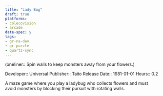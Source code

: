 ```yaml
---
title: "Lady Bug"
draft: true
platforms:
- colecovision
- arcade
date-spec: y
tags:
- gr-na-dev
- gr-puzzle 
- quartz-sync
---
```


(oneliner:: Spin walls to keep monsters away from your flowers.)

Developer:: Universal
Publisher:: Taito
Release Date:: 1981-01-01
Hours:: 0.2

A maze game where you play a ladybug who collects flowers and must avoid monsters by blocking their pursuit with rotating walls.